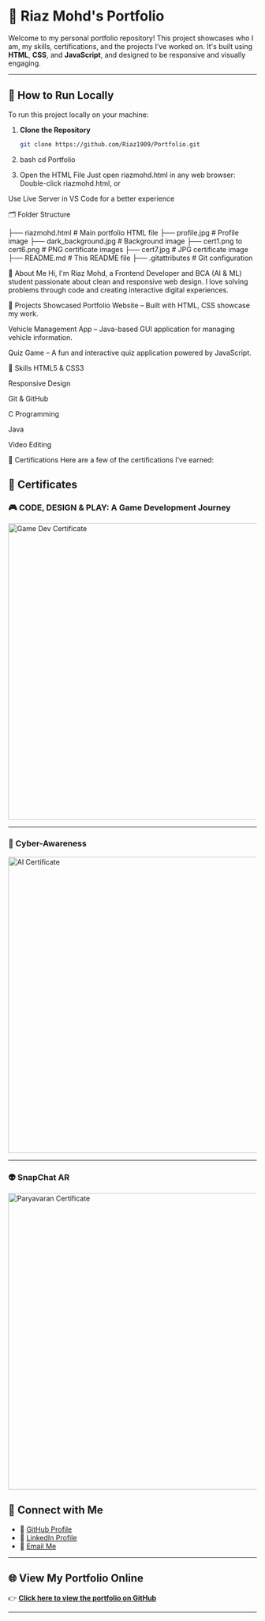 # 💼 Riaz Mohd's Portfolio

Welcome to my personal portfolio repository! This project showcases who I am, my skills, certifications, and the projects I’ve worked on. It's built using **HTML**, **CSS**, and **JavaScript**, and designed to be responsive and visually engaging.

---


## 🧭 How to Run Locally

To run this project locally on your machine:

1. **Clone the Repository**

   ```bash
   git clone https://github.com/Riaz1909/Portfolio.git

2. bash
cd Portfolio

3. Open the HTML File
   Just open riazmohd.html in any web browser:
   Double-click riazmohd.html, or

Use Live Server in VS Code for a better experience

🗂️ Folder Structure

├── riazmohd.html             # Main portfolio HTML file
├── profile.jpg               # Profile image
├── dark_background.jpg       # Background image
├── cert1.png to cert6.png    # PNG certificate images
├── cert7.jpg                 # JPG certificate image
├── README.md                 # This README file
├── .gitattributes            # Git configuration

🧠 About Me
Hi, I'm Riaz Mohd, a Frontend Developer and BCA (AI & ML) student passionate about clean and responsive web design. I love solving problems through code and creating interactive digital experiences.

💼 Projects Showcased
Portfolio Website – Built with HTML, CSS showcase my work.

Vehicle Management App – Java-based GUI application for managing vehicle information.

Quiz Game – A fun and interactive quiz application powered by JavaScript.

🧪 Skills
HTML5 & CSS3

Responsive Design

Git & GitHub

C Programming

Java

Video Editing

📜 Certifications
Here are a few of the certifications I’ve earned:

## 📜 Certificates

### 🎮 CODE, DESIGN & PLAY: A Game Development Journey
<img src="cert1.png" alt="Game Dev Certificate" width="600"/>

---

### 🤖 Cyber-Awareness
<img src="cert2.png" alt="AI Certificate" width="600"/>

---

### 👽 SnapChat AR
<img src="cert3.png" alt="Paryavaran Certificate" width="600"/>


## 🔗 Connect with Me

- 🔗 [GitHub Profile](https://github.com/Riaz1909)
- 💼 [LinkedIn Profile](https://www.linkedin.com/in/riaz-mohd-71844b355/)
- 📧 [Email Me](mailto:riazmohd98769@gmail.com)

---

## 🌐 View My Portfolio Online

👉 **[Click here to view the portfolio on GitHub](https://riaz1909.github.io/<portfolio>/)**

---


